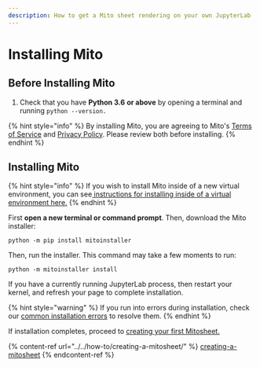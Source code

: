 ```yaml
---
description: How to get a Mito sheet rendering on your own JupyterLab
---
```


# Installing Mito

## Before Installing Mito

1. Check that you have **Python 3.6** **or above** by opening a terminal and running `python --version.`

{% hint style="info" %}
By installing Mito, you are agreeing to Mito's [Terms of Service](../../misc/terms-of-service.md) and [Privacy Policy](../../misc/privacy-policy.md). Please review both before installing.
{% endhint %}

## Installing Mito

{% hint style="info" %}
If you wish to install Mito inside of a new virtual environment, you can see[ instructions for installing inside of a virtual environment here.](installing-mito-inside-a-virtual-environment.md)
{% endhint %}

First **open a new terminal or command prompt**. Then, download the Mito installer:

```
python -m pip install mitoinstaller
```

Then, run the installer. This command may take a few moments to run:

```
python -m mitoinstaller install
```

If you have a currently running JupyterLab process, then restart your kernel, and refresh your page to complete installation.

{% hint style="warning" %}
If you run into errors during installation, check our [common installation errors](common-install-errors.md) to resolve them.
{% endhint %}

If installation completes, proceed to [creating your first Mitosheet.](../../how-to/creating-a-mitosheet/)

{% content-ref url="../../how-to/creating-a-mitosheet/" %}
[creating-a-mitosheet](../../how-to/creating-a-mitosheet/)
{% endcontent-ref %}

